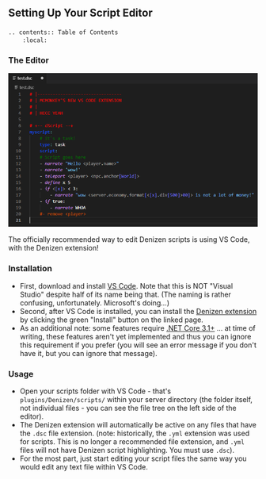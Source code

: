 Setting Up Your Script Editor
-----------------------------

```eval_rst
.. contents:: Table of Contents
    :local:
```

### The Editor

![](images/scripteditor.png)

The officially recommended way to edit Denizen scripts is using VS Code, with the Denizen extension!

### Installation

- First, download and install [VS Code](https://code.visualstudio.com/). Note that this is NOT "Visual Studio" despite half of its name being that. <span class="parens">(The naming is rather confusing, unfortunately. Microsoft's doing...)</span>
- Second, after VS Code is installed, you can install the [Denizen extension](https://marketplace.visualstudio.com/items?itemName=DenizenScript.denizenscript) by clicking the green "Install" button on the linked page.
- As an additional note: some features require [.NET Core 3.1+](https://dotnet.microsoft.com/download/dotnet-core/3.1) ... at time of writing, these features aren't yet implemented and thus you can ignore this requirement if you prefer (you will see an error message if you don't have it, but you can ignore that message).

### Usage

- Open your scripts folder with VS Code - that's `plugins/Denizen/scripts/` within your server directory <span class="parens">(the folder itself, not individual files - you can see the file tree on the left side of the editor)</span>.
- The Denizen extension will automatically be active on any files that have the `.dsc` file extension. <span class="parens">(note: historically, the `.yml` extension was used for scripts. This is no longer a recommended file extension, and `.yml` files will not have Denizen script highlighting. You must use `.dsc`).
- For the most part, just start editing your script files the same way you would edit any text file within VS Code.
